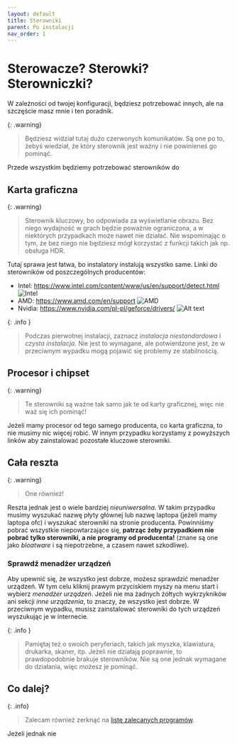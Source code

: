 ```yaml
---
layout: default
title: Sterowniki
parent: Po instalacji
nav_order: 1
---
```

<!-- markdownlint-disable MD025 -->
# Sterowacze? Sterowki? Sterowniczki?

W zależności od twojej konfiguracji, będziesz potrzebować innych, ale na szczęście masz mnie i ten poradnik.

{: .warning}
> Będziesz widział tutaj dużo czerwonych komunikatów. Są one po to, żebyś wiedział, że który sterownik jest ważny i nie powinieneś go pominąć.

Przede wszystkim będziemy potrzebować sterowników do

## Karta graficzna

{: .warning}
> Sterownik kluczowy, bo odpowiada za wyświetlanie obrazu. Bez niego wydajność w grach będzie poważnie ograniczona, a w niektórych przypadkach może nawet nie działać. Nie wspominając o tym, że bez niego nie będziesz mógł korzystać z funkcji takich jak np. obsługa HDR.

Tutaj sprawa jest łatwa, bo instalatory instalują wszystko same. Linki do sterowników od poszczególnych producentów:

- Intel: <https://www.intel.com/content/www/us/en/support/detect.html> ![Intel](image.png)
- AMD: <https://www.amd.com/en/support> ![AMD](image-1.png)
- Nvidia: <https://www.nvidia.com/pl-pl/geforce/drivers/> ![Alt text](image-2.png)

{: .info }
> Podczas pierwotnej instalacji, zaznacz *instalacja niestandardowa* i *czysta instalacja*. Nie jest to wymagane, ale potwierdzone jest, że w przeciwnym wypadku mogą pojawić się problemy ze stabilnością.

## Procesor i chipset

{: .warning}
> Te sterowniki są ważne tak samo jak te od karty graficznej, więc nie waż się ich pominąć!

Jeżeli mamy procesor od tego samego producenta, co karta graficzna, to nie musimy nic więcej robić. W innym przypadku korzystamy z powyższych linków aby zainstalować pozostałe kluczowe sterowniki.

## Cała reszta

{: .warning}
> One również!

Reszta jednak jest o wiele bardziej *nieuniwersalna*. W takim przypadku musimy wyszukać nazwę płyty głównej lub nazwę laptopa (jeżeli mamy laptopa ofc) i wyszukać sterowniki na stronie producenta. Powinniśmy pobrać wszystkie niepowtarzające się, **patrząc żeby przypadkiem nie pobrać tylko sterowniki, a nie programy od producenta!** (znane są one jako *bloatware* i są niepotrzebne, a czasem nawet szkodliwe).

### Sprawdź menadżer urządzeń

Aby upewnić się, że wszystko jest dobrze, możesz sprawdzić menadżer urządzeń. W tym celu kliknij prawym przyciskiem myszy na menu start i wybierz *menadżer urządzeń*. Jeżeli nie ma żadnych żółtych wykrzykników ani sekcji *inne urządzenia*, to znaczy, że wszystko jest dobrze. W przeciwnym wypadku, musisz zainstalować sterowniki do tych urządzeń wyszukując je w internecie.

{: .info }
> Pamiętaj też o swoich peryferiach, takich jak myszka, klawiatura, drukarka, skaner, itp. Jeżeli nie działają poprawnie, to prawdopodobnie brakuje sterowników. Nie są one jednak wymagane do działania, więc możesz je pominąć.
>
## Co dalej?

{: .info}
> Zalecam również zerknąć na [listę zalecanych programów](apps).

Jeżeli jednak nie
